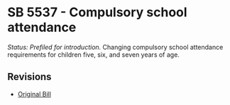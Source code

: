 # SB 5537 - Compulsory school attendance
*Status: Prefiled for introduction.*
Changing compulsory school attendance requirements for children five, six, and seven years of age.

## Revisions
* [Original Bill](1/)